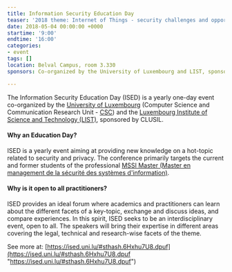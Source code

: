 ```yaml
---
title: Information Security Education Day
teaser: '2018 theme: Internet of Things - security challenges and opportunities'
date: 2018-05-04 00:00:00 +0000
startime: '9:00'
endtime: '16:00'
categories:
- event
tags: []
location: Belval Campus, room 3.330
sponsors: Co-organized by the University of Luxembourg and LIST, sponsored by CLUSIL

---
```

The Information Security Education Day (ISED) is a yearly one-day event co-organized by the [University of Luxembourg](http://www.uni.lu/) (Computer Science and Communication Research Unit - [CSC](https://wwwen.uni.lu/research/fstc/computer_science_and_communications_research_unit)) and the [Luxembourg Institute of Science and Technology (LIST)](https://www.list.lu/), sponsored by CLUSIL.

#### Why an Education Day?

ISED is a yearly event aiming at providing new knowledge on a hot-topic related to security and privacy. The conference primarily targets the current and former students of the professional [MSSI Master (Master en management de la sécurité des systèmes d'information)](http://wwwen.uni.lu/studies/fstc/master_en_management_de_la_securite_des_systemes_d_information_professionnel).

#### Why is it open to all practitioners?

ISED provides an ideal forum where academics and practitioners can learn about the different facets of a key-topic, exchange and discuss ideas, and compare experiences. In this spirit, ISED seeks to be an interdisciplinary event, open to all. The speakers will bring their expertise in different areas covering the legal, technical and research-wise facets of the theme.

See more at: [https://ised.uni.lu/#sthash.6Hxhu7U8.dpuf](https://ised.uni.lu/#sthash.6Hxhu7U8.dpuf "https://ised.uni.lu/#sthash.6Hxhu7U8.dpuf")